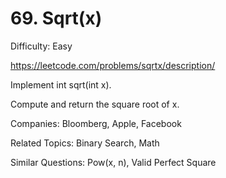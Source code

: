 # 69. Sqrt(x)

Difficulty: Easy

https://leetcode.com/problems/sqrtx/description/

Implement int sqrt(int x).

Compute and return the square root of x.

Companies: Bloomberg, Apple, Facebook

Related Topics: Binary Search, Math

Similar Questions: Pow(x, n), Valid Perfect Square
